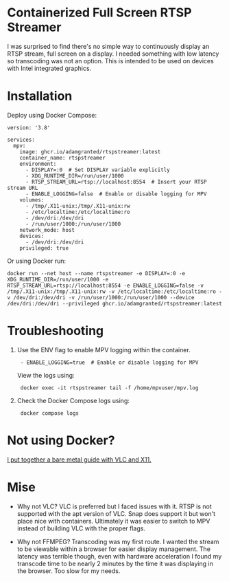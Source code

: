 
# Containerized Full Screen RTSP Streamer
I was surprised to find there's no simple way to continuously display an RTSP stream, full screen on a display. I needed something with low latency so transcoding was not an option. This is intended to be used on devices with Intel integrated graphics.

# Installation

Deploy using Docker Compose:

    version: '3.8'

    services:
      mpv:
        image: ghcr.io/adamgranted/rtspstreamer:latest
        container_name: rtspstreamer
        environment:
          - DISPLAY=:0  # Set DISPLAY variable explicitly
          - XDG_RUNTIME_DIR=/run/user/1000
          - RTSP_STREAM_URL=rtsp://localhost:8554  # Insert your RTSP stream URL
          - ENABLE_LOGGING=false  # Enable or disable logging for MPV
        volumes:
          - /tmp/.X11-unix:/tmp/.X11-unix:rw
          - /etc/localtime:/etc/localtime:ro
          - /dev/dri:/dev/dri
          - /run/user/1000:/run/user/1000
        network_mode: host
        devices:
          - /dev/dri:/dev/dri
        privileged: true



Or using Docker run:

    docker run --net host --name rtspstreamer -e DISPLAY=:0 -e XDG_RUNTIME_DIR=/run/user/1000 -e RTSP_STREAM_URL=rtsp://localhost:8554 -e ENABLE_LOGGING=false -v /tmp/.X11-unix:/tmp/.X11-unix:rw -v /etc/localtime:/etc/localtime:ro -v /dev/dri:/dev/dri -v /run/user/1000:/run/user/1000 --device /dev/dri:/dev/dri --privileged ghcr.io/adamgranted/rtspstreamer:latest


# Troubleshooting

1) Use the ENV flag to enable MPV logging within the container.

        - ENABLE_LOGGING=true  # Enable or disable logging for MPV

    View the logs using:

        docker exec -it rtspstreamer tail -f /home/mpvuser/mpv.log

2) Check the Docker Compose logs using:

        docker compose logs


# Not using Docker?

[I put together a bare metal guide with VLC and X11.](https://github.com/adamgranted/rtspstreamer/blob/main/BareMetal_README.md)

# Mise

- Why not VLC?
  VLC is preferred but I faced issues with it. RTSP is not supported with the apt version of VLC. Snap does support it but won't place nice with containers. Ultimately it was easier to switch to MPV instead of building VLC with the proper flags.

- Why not FFMPEG?
  Transcoding was my first route. I wanted the stream to be viewable within a browser for easier display management. The latency was terrible though, even with hardware acceleration I found my transcode time to be nearly 2 minutes by the time it was displaying in the browser. Too slow for my needs.
